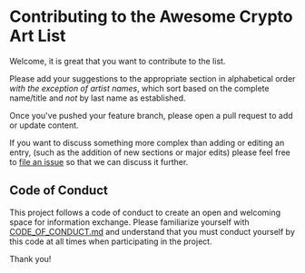 # Contributing to the Awesome Crypto Art List

Welcome, it is great that you want to contribute to the list.

Please add your suggestions to the appropriate section in alphabetical order _with the exception of artist names_, which sort based on the complete name/title and _not_ by last name as established.

Once you've pushed your feature branch, please open a pull request to add or update content.

If you want to discuss something more complex than adding or editing an entry, (such as the addition of new sections or major edits) please feel free to [file an issue](https://github.com/obxium/awesome-crypto-art/issues) so that we can discuss it further.

## Code of Conduct

This project follows a code of conduct to create an open and welcoming space for information exchange. Please familiarize yourself with [CODE_OF_CONDUCT.md](https://github.com/obxium/awesome-crypto-art/blob/master/CODE_OF_CONDUCT.md) and understand that you must conduct yourself by this code at all times when participating in the project.

Thank you!
